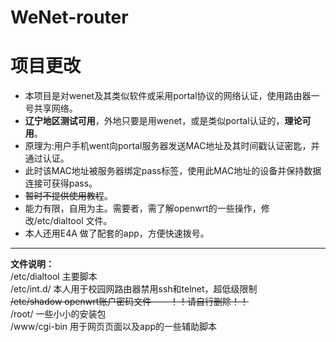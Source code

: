 # WeNet-router
# 项目更改

- 本项目是对wenet及其类似软件或采用portal协议的网络认证，使用路由器一号共享网络。  
- **辽宁地区测试可用**，外地只要是用wenet，或是类似portal认证的，**理论可用**。  
- 原理为:用户手机went向portal服务器发送MAC地址及其时间戳认证密匙，并通过认证。
- 此时该MAC地址被服务器绑定pass标签，使用此MAC地址的设备并保持数据连接可获得pass。
- ~~暂时不提供使用教程~~。
- 能力有限，自用为主。需要者，需了解openwrt的一些操作，修改/etc/dialtool 文件。
- 本人还用E4A 做了配套的app，方便快速拨号。
- -------------------------------------------------------------------------------  
**文件说明：**  
/etc/dialtool 主要脚本  
/etc/int.d/   本人用于校园网路由器禁用ssh和telnet，超低级限制  
~~/etc/shadow   openwrt账户密码文件----  ！！请自行删除！！~~  
/root/        一些小小的安装包  
/www/cgi-bin 用于网页页面以及app的一些辅助脚本
          
